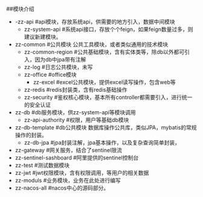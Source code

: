 ##模块介绍
+ -zz-api #api模块，存放系统api，供需要的地方引入，数据中间模块
    + zz-system-api #系统api接口，存放个个feign，如果feign数量过多，则建议新建模块。
+ zz-common #公共模块 公共工具模块，或者类似通用的技术模块
    + zz-common-region #公共基础模块，含有实体类等，除db以外都可引入，因为db中jpa带有注解
    + zz-log #日志公共模块，未写
    + zz-office #office模块
        + zz-excel #excel公共模块，提供excel读写操作，包含web等
    + zz-redis #redis封装类，含有redis基础操作
    + zz-security #鉴权核心模块，基本所有controller都需要引入，进行统一的安全认证
+ zz-db #db服务模块，供zz-system-api等模块调用
    + zz-api-authority #权限，用户等基础db模块
+ zz-db-template #db公共模块 数据库操作公共库，类似JPA，mybatis的常规操作的封装。
    + zz-db-jpa #jpa封装注解，jpa基本操作，以及复杂查询简单封装，
+ zz-gateway #网关服务，结合了sentinel限流
+ zz-sentinel-sashboard #阿里提供的sentinel控制台
+ zz-test #测试数据模块
+ zz-jwt #jwt权限模块，含有权限调用，等用户的相关数据
+ zz-moduls #业务模块，业务在此处进行编写
+ zz-nacos-all #nacos中心的源码部分。
